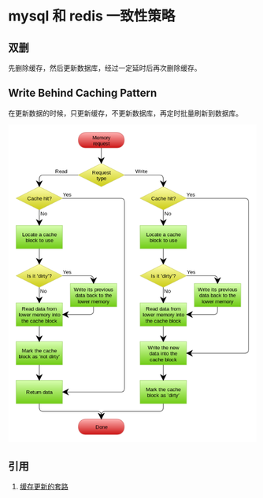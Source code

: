 # mysql 和 redis 一致性策略

## 双删

先删除缓存，然后更新数据库，经过一定延时后再次删除缓存。

## Write Behind Caching Pattern

在更新数据的时候，只更新缓存，不更新数据库，再定时批量刷新到数据库。

![](images/缓存更新策略/1.png)

## 引用

1. [缓存更新的套路](https://coolshell.cn/articles/17416.html)
